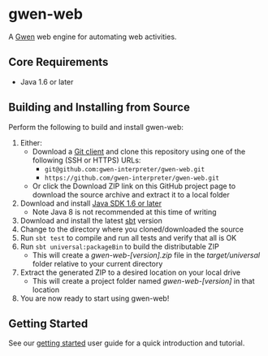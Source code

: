 gwen-web
========

A [Gwen](https://github.com/gwen-interpreter/gwen) web engine for 
automating web activities.

Core Requirements
-----------------

- Java 1.6 or later

Building and Installing from Source
-----------------------------------

Perform the following to build and install gwen-web: 

1. Either:
   - Download a [Git client](http://git-scm.com/downloads) and clone this 
     repository using one of the following (SSH or HTTPS) URLs: 
     - `git@github.com:gwen-interpreter/gwen-web.git`
     - `https://github.com/gwen-interpreter/gwen-web.git`
   - Or click the Download ZIP link on this GitHub project page to download 
     the source archive and extract it to a local folder 
2. Download and install [Java SDK 1.6 or later](http://www.oracle.com/technetwork/java/javase/downloads/index.html) 
   - Note Java 8 is not recommended at this time of writing
3. Download and install the latest [sbt](http://www.scala-sbt.org/) version 
4. Change to the directory where you cloned/downloaded the source
5. Run `sbt test` to compile and run all tests and verify that all is OK
6. Run `sbt universal:packageBin` to build the distributable ZIP
   - This will create a _gwen-web-[version].zip_ file in the 
     _target/universal_ folder relative to your current directory
7. Extract the generated ZIP to a desired location on your local drive
   - This will create a project folder named _gwen-web-[version]_ in that 
     location
8. You are now ready to start using gwen-web!

Getting Started
---------------

See our [getting started](doc/START.md) user guide for a quick introduction 
and tutorial.
